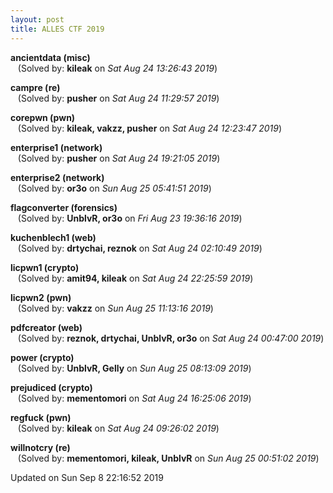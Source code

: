 ```yaml
---
layout: post
title: ALLES CTF 2019
---
```


<!--break-->

**ancientdata (misc)**  
&nbsp;&nbsp;&nbsp;(Solved by: **kileak** on _Sat Aug 24 13:26:43 2019_)  
  
**campre (re)**  
&nbsp;&nbsp;&nbsp;(Solved by: **pusher** on _Sat Aug 24 11:29:57 2019_)  
  
**corepwn (pwn)**  
&nbsp;&nbsp;&nbsp;(Solved by: **kileak, vakzz, pusher** on _Sat Aug 24 12:23:47 2019_)  
  
**enterprise1 (network)**  
&nbsp;&nbsp;&nbsp;(Solved by: **pusher** on _Sat Aug 24 19:21:05 2019_)  
  
**enterprise2 (network)**  
&nbsp;&nbsp;&nbsp;(Solved by: **or3o** on _Sun Aug 25 05:41:51 2019_)  
  
**flagconverter (forensics)**  
&nbsp;&nbsp;&nbsp;(Solved by: **UnblvR, or3o** on _Fri Aug 23 19:36:16 2019_)  
  
**kuchenblech1 (web)**  
&nbsp;&nbsp;&nbsp;(Solved by: **drtychai, reznok** on _Sat Aug 24 02:10:49 2019_)  
  
**licpwn1 (crypto)**  
&nbsp;&nbsp;&nbsp;(Solved by: **amit94, kileak** on _Sat Aug 24 22:25:59 2019_)  
  
**licpwn2 (pwn)**  
&nbsp;&nbsp;&nbsp;(Solved by: **vakzz** on _Sun Aug 25 11:13:16 2019_)  
  
**pdfcreator (web)**  
&nbsp;&nbsp;&nbsp;(Solved by: **reznok, drtychai, UnblvR, or3o** on _Sat Aug 24 00:47:00 2019_)  
  
**power (crypto)**  
&nbsp;&nbsp;&nbsp;(Solved by: **UnblvR, Gelly** on _Sun Aug 25 08:13:09 2019_)  
  
**prejudiced (crypto)**  
&nbsp;&nbsp;&nbsp;(Solved by: **mementomori** on _Sat Aug 24 16:25:06 2019_)  
  
**regfuck (pwn)**  
&nbsp;&nbsp;&nbsp;(Solved by: **kileak** on _Sat Aug 24 09:26:02 2019_)  
  
**willnotcry (re)**  
&nbsp;&nbsp;&nbsp;(Solved by: **mementomori, kileak, UnblvR** on _Sun Aug 25 00:51:02 2019_)  
  


Updated on Sun Sep  8 22:16:52 2019
